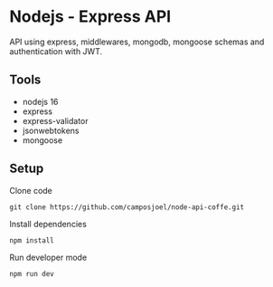 # Nodejs - Express API

API using express, middlewares, mongodb, mongoose schemas and authentication with JWT.

## Tools
- nodejs 16
- express
- express-validator
- jsonwebtokens
- mongoose

## Setup

Clone code
```
git clone https://github.com/camposjoel/node-api-coffe.git
```

Install dependencies
```
npm install
```

Run developer mode
```
npm run dev
```